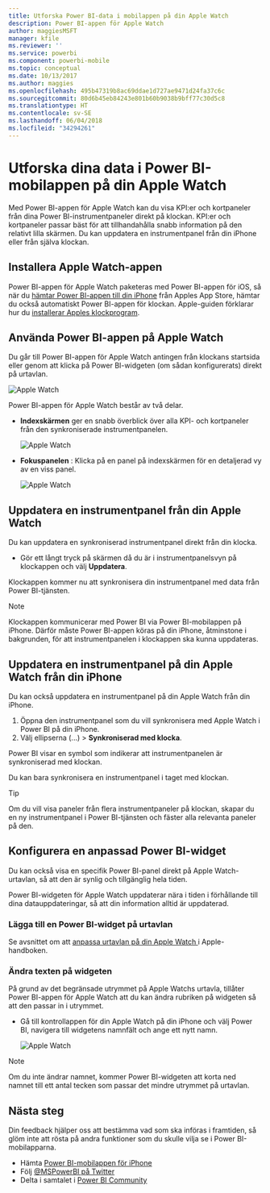 ```yaml
---
title: Utforska Power BI-data i mobilappen på din Apple Watch
description: Power BI-appen för Apple Watch
author: maggiesMSFT
manager: kfile
ms.reviewer: ''
ms.service: powerbi
ms.component: powerbi-mobile
ms.topic: conceptual
ms.date: 10/13/2017
ms.author: maggies
ms.openlocfilehash: 495b47319b8ac69ddae1d727ae9471d24fa37c6c
ms.sourcegitcommit: 80d6b45eb84243e801b60b9038b9bff77c30d5c8
ms.translationtype: HT
ms.contentlocale: sv-SE
ms.lasthandoff: 06/04/2018
ms.locfileid: "34294261"
---
```

# <a name="explore-your-data-in-the-power-bi-mobile-app-on-your-apple-watch"></a>Utforska dina data i Power BI-mobilappen på din Apple Watch
Med Power BI-appen för Apple Watch kan du visa KPI:er och kortpaneler från dina Power BI-instrumentpaneler direkt på klockan. KPI:er och kortpaneler passar bäst för att tillhandahålla snabb information på den relativt lilla skärmen. Du kan uppdatera en instrumentpanel från din iPhone eller från själva klockan.

## <a name="install-the-apple-watch-app"></a>Installera Apple Watch-appen
Power BI-appen för Apple Watch paketeras med Power BI-appen för iOS, så när du [hämtar Power BI-appen till din iPhone](http://go.microsoft.com/fwlink/?LinkId=522062 "Hämta iPhone-appen") från Apples App Store, hämtar du också automatiskt Power BI-appen för klockan. Apple-guiden förklarar hur du [installerar Apples klockprogram](https://support.apple.com/en-us/HT204784).

## <a name="use-the-power-bi-app-on-the-apple-watch"></a>Använda Power BI-appen på Apple Watch
Du går till Power BI-appen för Apple Watch antingen från klockans startsida eller genom att klicka på Power BI-widgeten (om sådan konfigurerats) direkt på urtavlan.

![Apple Watch](media/mobile-apple-watch/pbi_aplwatch_complicatn240arrow.png)

Power BI-appen för Apple Watch består av två delar.

* **Indexskärmen** ger en snabb överblick över alla KPI- och kortpaneler från den synkroniserade instrumentpanelen.
  
  ![Apple Watch](media/mobile-apple-watch/pbi_aplwatch_indexscreen240.png)
* **Fokuspanelen** : Klicka på en panel på indexskärmen för en detaljerad vy av en viss panel.
  
  ![Apple Watch](media/mobile-apple-watch/pbi_aplwatch_kpi.png)

## <a name="refresh-a-dashboard-from-your-apple-watch"></a>Uppdatera en instrumentpanel från din Apple Watch
Du kan uppdatera en synkroniserad instrumentpanel direkt från din klocka.

* Gör ett långt tryck på skärmen då du är i instrumentpanelsvyn på klockappen och välj **Uppdatera**.

Klockappen kommer nu att synkronisera din instrumentpanel med data från Power BI-tjänsten.

> [!NOTE]
> Klockappen kommunicerar med Power BI via Power BI-mobilappen på iPhone. Därför måste Power BI-appen köras på din iPhone, åtminstone i bakgrunden, för att instrumentpanelen i klockappen ska kunna uppdateras.
> 
> 

## <a name="refresh-a-dashboard-on-your-apple-watch-from-your-iphone"></a>Uppdatera en instrumentpanel på din Apple Watch från din iPhone
Du kan också uppdatera en instrumentpanel på din Apple Watch från din iPhone.

1. Öppna den instrumentpanel som du vill synkronisera med Apple Watch i Power BI på din iPhone. 
2. Välj ellipserna (...) > **Synkroniserad med klocka**.

Power BI visar en symbol som indikerar att instrumentpanelen är synkroniserad med klockan.

Du kan bara synkronisera en instrumentpanel i taget med klockan.

> [!TIP]
> Om du vill visa paneler från flera instrumentpaneler på klockan, skapar du en ny instrumentpanel i Power BI-tjänsten och fäster alla relevanta paneler på den.
> 
> 

## <a name="set-a-custom-power-bi-widget"></a>Konfigurera en anpassad Power BI-widget
Du kan också visa en specifik Power BI-panel direkt på Apple Watch-urtavlan, så att den är synlig och tillgänglig hela tiden.

Power BI-widgeten för Apple Watch uppdaterar nära i tiden i förhållande till dina datauppdateringar, så att din information alltid är uppdaterad.

### <a name="add-a-power-bi-widget-to-your-watch-face"></a>Lägga till en Power BI-widget på urtavlan
Se avsnittet om att [anpassa urtavlan på din Apple Watch ](https://support.apple.com/en-us/HT205536) i Apple-handboken.

### <a name="change-the-text-on-the-widget"></a>Ändra texten på widgeten
På grund av det begränsade utrymmet på Apple Watchs urtavla, tillåter Power BI-appen för Apple Watch att du kan ändra rubriken på widgeten så att den passar in i utrymmet.

* Gå till kontrollappen för din Apple Watch på din iPhone och välj Power BI, navigera till widgetens namnfält och ange ett nytt namn.
  
  ![Apple Watch](media/mobile-apple-watch/pbi_aplwatch_oniphone.png)

> [!NOTE]
> Om du inte ändrar namnet, kommer Power BI-widgeten att korta ned namnet till ett antal tecken som passar det mindre utrymmet på urtavlan. 
> 
> 

## <a name="next-steps"></a>Nästa steg
Din feedback hjälper oss att bestämma vad som ska införas i framtiden, så glöm inte att rösta på andra funktioner som du skulle vilja se i Power BI-mobilapparna. 

* Hämta [Power BI-mobilappen för iPhone](http://go.microsoft.com/fwlink/?LinkId=522062)
* Följ [@MSPowerBI på Twitter](https://twitter.com/MSPowerBI)
* Delta i samtalet i [Power BI Community](http://community.powerbi.com/)

